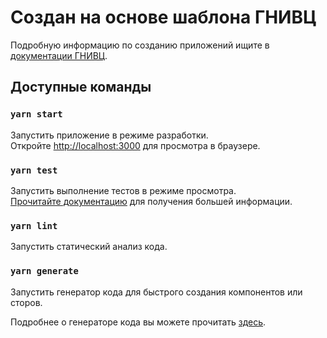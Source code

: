 # Создан на основе шаблона ГНИВЦ

Подробную информацию по созданию приложений ищите в [документации ГНИВЦ](https://dev.gnivc.ru/gnivc/ff-web).

## Доступные команды

### `yarn start`

Запустить приложение в режиме разработки.\
Откройте [http://localhost:3000](http://localhost:3000) для просмотра в браузере.

### `yarn test`

Запустить выполнение тестов в режиме просмотра.\
[Прочитайте документацию](https://facebook.github.io/create-react-app/docs/running-tests) для получения большей информации.

### `yarn lint`

Запустить статический анализ кода.

### `yarn generate`

Запустить генератор кода для быстрого создания компонентов или сторов.

Подробнее о генераторе кода вы можете прочитать [здесь](https://dev.gnivc.ru/gnivc/ff/src/branch/master/packages/generator/README.md).
